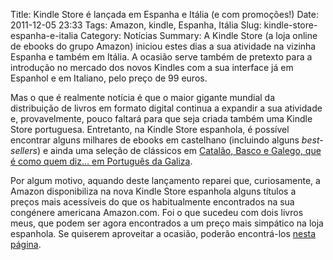 Title: Kindle Store é lançada em Espanha e Itália (e com promoções!)
Date: 2011-12-05 23:33
Tags: Amazon, kindle, Espanha, Itália
Slug: kindle-store-espanha-e-italia
Category: Notícias
Summary: A Kindle Store (a loja online de ebooks do grupo Amazon) iniciou estes dias a sua atividade na vizinha Espanha e também em Itália. A ocasião serve também de pretexto para a introdução no mercado dos novos Kindles com a sua interface já em Espanhol e em Italiano, pelo preço de 99 euros. 

Mas o que é realmente notícia é que o maior gigante mundial da distribuição de livros em formato digital continua a expandir a sua atividade e, provavelmente, pouco faltará para que seja criada também uma Kindle Store portuguesa. Entretanto, na Kindle Store espanhola, é possível encontrar alguns milhares de ebooks em castelhano (incluindo alguns *best-sellers*) e ainda uma seleção de clássicos em [Catalão, Basco e Galego, que é como quem diz… em Português da Galiza](http://www.amazon.es/gp/search?rh=n%3A818936031%2Cn%3A%21818938031%2Cn%3A827231031%2Cn%3A1336308031&bbn=827231031&ie=UTF8&qid=1323128484&rnid=827231031&rd=1).

Por algum motivo, aquando deste lançamento reparei que, curiosamente, a Amazon disponibiliza na nova Kindle Store espanhola alguns títulos a preços mais acessíveis do que os habitualmente encontrados na sua congénere americana Amazon.com. Foi o que sucedeu com dois livros meus, que podem ser agora encontrados a um preço mais simpático na loja espanhola. Se quiserem aproveitar a ocasião, poderão encontrá-los [nesta página](http://www.amazon.es/gp/search?_encoding=UTF8&search-alias=digital-text&field-author=Victor%20Domingos&rd=1).


